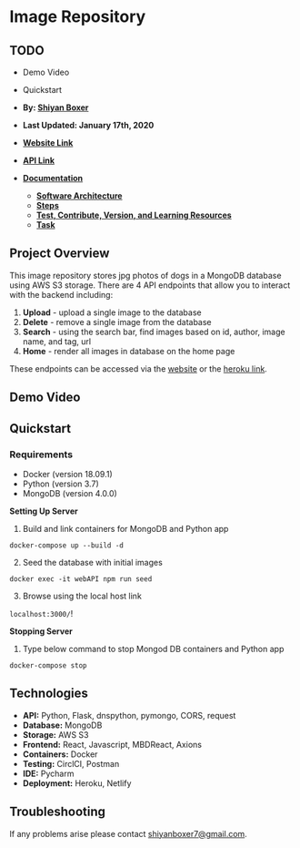 # Image Repository

## TODO
- Demo Video
- Quickstart

- **By: [Shiyan Boxer](http://shiyanboxer.netlify.app/)**
- **Last Updated: January 17th, 2020**
- **[Website Link](https://dog-image-repository.netlify.app/)**
- **[API Link](https://image-repository-by-shiyan.herokuapp.com/)**
- **[Documentation](https://github.com/shiyanboxer/Image-Repository/tree/main/Documentation)**
   - **[Software Architecture](https://github.com/shiyanboxer/Image-Repository/blob/main/Documentation/1_Software_Architecture.md)**
   - **[Steps](https://github.com/shiyanboxer/Image-Repository/blob/main/Documentation/2_Steps.md)**
   - **[Test, Contribute, Version, and Learning Resources](https://github.com/shiyanboxer/Image-Repository/blob/main/Documentation/3_Test_Contribute_Version_%20Learning_Resources.md)**
   - **[Task](https://github.com/shiyanboxer/Image-Repository/blob/main/Documentation/4_Task.md)**

## Project Overview
This image repository stores jpg photos of dogs in a MongoDB database using AWS S3 storage. There are 4 API endpoints that allow you to interact with the backend including: 
1. **Upload** - upload a single image to the database
2. **Delete** - remove a single image from the database
3. **Search** - using the search bar, find images based on id, author, image name, and tag, url
4. **Home** - render all images in database on the home page

These endpoints can be accessed via the [website](https://dog-image-repository.netlify.app/) or the [heroku link](https://image-repository-by-shiyan.herokuapp.com/).

## Demo Video

## Quickstart

### Requirements
- Docker (version 18.09.1)
- Python (version 3.7)
- MongoDB (version 4.0.0)

**Setting Up Server**

1. Build and link containers for MongoDB and Python app 

`docker-compose up --build -d`

2. Seed the database with initial images

`docker exec -it webAPI npm run seed`

3. Browse using the local host link

`localhost:3000/`!

**Stopping Server**

1. Type below command to stop Mongod DB containers and Python app 

`docker-compose stop`

## Technologies
- **API:** Python, Flask, dnspython, pymongo, CORS, request
- **Database:** MongoDB
- **Storage:** AWS S3
- **Frontend:** React, Javascript, MBDReact, Axions
- **Containers:** Docker
- **Testing:** CirclCI, Postman
- **IDE:** Pycharm
- **Deployment:** Heroku, Netlify

## Troubleshooting
If any problems arise please contact shiyanboxer7@gmail.com.
